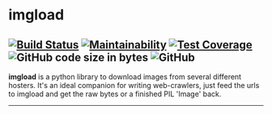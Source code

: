 # imgload
[![Build Status](https://travis-ci.org/frenos/imgload.svg?branch=master)](https://travis-ci.org/frenos/imgload)  [![Maintainability](https://api.codeclimate.com/v1/badges/d86a6992bc47e8e90d6f/maintainability)](https://codeclimate.com/github/frenos/imgload/maintainability)  [![Test Coverage](https://api.codeclimate.com/v1/badges/d86a6992bc47e8e90d6f/test_coverage)](https://codeclimate.com/github/frenos/imgload/test_coverage)  ![GitHub code size in bytes](https://img.shields.io/github/languages/code-size/frenos/imgload.svg)  ![GitHub](https://img.shields.io/github/license/frenos/imgload.svg)
---
**imgload** is a python library to download images from several different hosters.
It's an ideal companion for writing web-crawlers, just feed the urls to imgload and get the raw bytes or a finished PIL 'Image' back.

---

